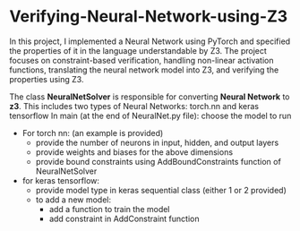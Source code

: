 # Verifying-Neural-Network-using-Z3
In this project, I implemented a Neural Network using PyTorch and specified the properties of it in the language understandable by Z3. The project focuses on constraint-based verification, handling non-linear activation functions, translating the neural network model into Z3, and verifying the properties using Z3.

The class **NeuralNetSolver** is responsible for converting **Neural Network** to **z3**.
This includes two types of Neural Networks: torch.nn and keras tensorflow
In main (at the end of NeuralNet.py file): choose the model to run
- For torch nn: (an example is provided)
    - provide the number of neurons in input, hidden, and output layers
    - provide weights and biases for the above dimensions
    - provide bound constraints using AddBoundConstraints function of NeuralNetSolver
- for keras tensorflow:
    - provide model type in keras sequential class (either 1 or 2 provided)
    - to add a new model:
        - add a function to train the model
        - add constraint in AddConstraint function
